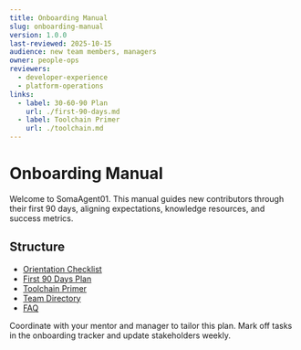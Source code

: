 ```yaml
---
title: Onboarding Manual
slug: onboarding-manual
version: 1.0.0
last-reviewed: 2025-10-15
audience: new team members, managers
owner: people-ops
reviewers:
  - developer-experience
  - platform-operations
links:
  - label: 30-60-90 Plan
    url: ./first-90-days.md
  - label: Toolchain Primer
    url: ./toolchain.md
---
```


# Onboarding Manual

Welcome to SomaAgent01. This manual guides new contributors through their first 90 days, aligning expectations, knowledge resources, and success metrics.

## Structure

- [Orientation Checklist](./orientation.md)
- [First 90 Days Plan](./first-90-days.md)
- [Toolchain Primer](./toolchain.md)
- [Team Directory](./team-contacts.md)
- [FAQ](./faq.md)

Coordinate with your mentor and manager to tailor this plan. Mark off tasks in the onboarding tracker and update stakeholders weekly.
